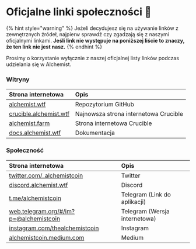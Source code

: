 # Oficjalne linki społeczności 🔗

{% hint style="warning" %}
Jeżeli decydujesz się na używanie linków z zewnętrznych źródeł, najpierw sprawdź czy zgadzają się z naszymi oficjalnymi linkami. **Jeśli link nie występuje na poniższej liście to znaczy, że ten link nie jest nasz.**
{% endhint %}

Prosimy o korzystanie wyłącznie z naszej oficjalnej listy linków podczas udzielania się w Alchemist.

### Witryny

| Strona internetowa | Opis |
| :--- | :--- |
| [alchemist.wtf](http://alchemist.wtf) | Repozytorium GitHub |
| [crucible.alchemist.wtf](https://crucible.alchemist.wtf/) | Najnowsza strona internetowa Crucible |
| [alchemist.farm](https://alchemist.farm) | Strona internetowa Crucible |
| [docs.alchemist.wtf](https://docs.alchemist.wtf) | Dokumentacja |

### Społeczność

| Strona internetowa | Opis |
| :--- | :--- |
| [twitter.com/\_alchemistcoin](https://twitter.com/_alchemistcoin) | Twitter |
| [discord.alchemist.wtf](http://discord.alchemist.wtf) | Discord |
| [t.me/alchemistcoin](https://t.me/alchemistcoin) | Telegram \(Link do aplikacji\) |
| [web.telegram.org/\#/im?p=@alchemistcoin](https://web.telegram.org/#/im?p=@alchemistcoin) | Telegram \(Wersja internetowa\) |
| [instagram.com/thealchemistcoin](https://www.instagram.com/thealchemistcoin/) | Instagram |
| [alchemistcoin.medium.com](https://alchemistcoin.medium.com/) | Medium |



